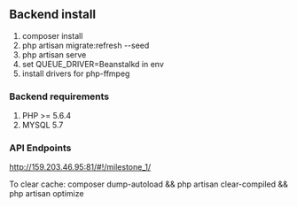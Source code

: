 ## Backend install ##
1. composer install
2. php artisan migrate:refresh --seed
3. php artisan serve
4. set QUEUE_DRIVER=Beanstalkd in env
5. install drivers for php-ffmpeg

### Backend requirements ###
1. PHP >= 5.6.4
2. MYSQL 5.7

### API Endpoints ###
http://159.203.46.95:81/#!/milestone_1/

To clear cache:
composer dump-autoload && php artisan clear-compiled && php artisan optimize